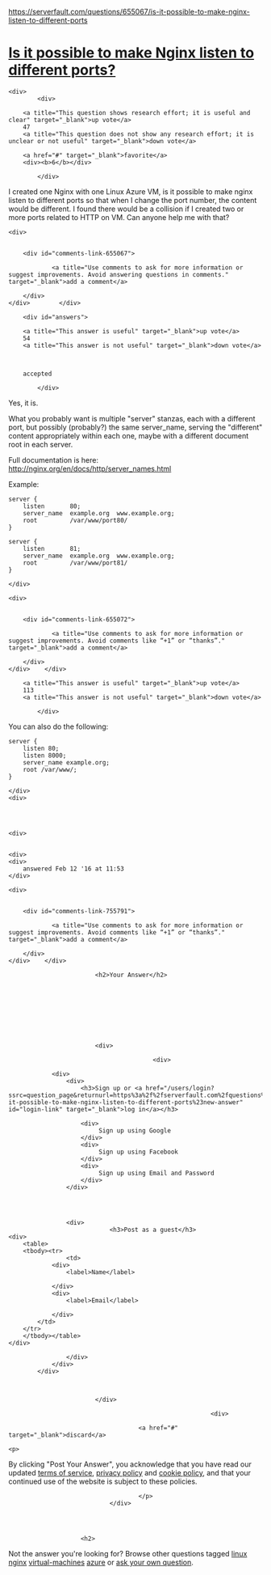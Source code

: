 <a href="https://serverfault.com/questions/655067/is-it-possible-to-make-nginx-listen-to-different-ports">https://serverfault.com/questions/655067/is-it-possible-to-make-nginx-listen-to-different-ports</a><div id="articleHeader"><h1><a href="/questions/655067/is-it-possible-to-make-nginx-listen-to-different-ports" target="_blank">Is it possible to make Nginx listen to different ports?</a></h1></div>
            

            

<div id="question">

    
        
    <div>
            <div>
                

<div>
        
        <a title="This question shows research effort; it is useful and clear" target="_blank">up vote</a>
        47
        <a title="This question does not show any research effort; it is unclear or not useful" target="_blank">down vote</a>

        <a href="#" target="_blank">favorite</a>
        <div><b>6</b></div>


</div>

            </div>

            
<div>
    <div>

<p>I created one Nginx with one Linux Azure VM, is it possible to make nginx listen to different ports so that when I change the port number, the content would be different. I found there would be a collision if I created two or more ports related to HTTP on VM. Can anyone help me with that?</p>
    </div>
    
    
</div>

                
    <div>
	    

        <div id="comments-link-655067">

                <a title="Use comments to ask for more information or suggest improvements. Avoid answering questions in comments." target="_blank">add a comment</a>
            
        </div>         
    </div>        </div>
</div>



        <div id="answers">

                
                




  

<div id="answer-655072">
    <div>
            <div>
                

<div>
        
        <a title="This answer is useful" target="_blank">up vote</a>
        54
        <a title="This answer is not useful" target="_blank">down vote</a>



        accepted

</div>

            </div>
            


<div>
    <div>
<p>Yes, it is.</p>

<p>What you probably want is multiple "server" stanzas, each with a different port, but possibly (probably?) the same server_name, serving the "different" content appropriately within each one, maybe with a different document root in each server.</p>

<p>Full documentation is here:
<a href="http://nginx.org/en/docs/http/server_names.html" target="_blank">http://nginx.org/en/docs/http/server_names.html</a></p>

<p>Example:</p>

<pre><code>server {
    listen       80;
    server_name  example.org  www.example.org;
    root         /var/www/port80/
}

server {
    listen       81;
    server_name  example.org  www.example.org;
    root         /var/www/port81/
}
</code></pre>
    </div>
    
</div>
    
    <div>
	    

        <div id="comments-link-655072">

                <a title="Use comments to ask for more information or suggest improvements. Avoid comments like “+1” or “thanks”." target="_blank">add a comment</a>
            
        </div>         
    </div>    </div>
</div>

  

<div id="answer-755791">
    <div>
            <div>
                

<div>
        
        <a title="This answer is useful" target="_blank">up vote</a>
        113
        <a title="This answer is not useful" target="_blank">down vote</a>




</div>

            </div>
            


<div>
    <div>
<p>You can also do the following:</p>

<pre><code>server {
    listen 80;
    listen 8000;
    server_name example.org;
    root /var/www/;
}
</code></pre>
    </div>
    <div>
    
            


    <div>
       

    <div>
    <div>
        answered Feb 12 '16 at 11:53
    </div>
    
    
</div>
    </div>
    </div>
</div>
    
    <div>
	    

        <div id="comments-link-755791">

                <a title="Use comments to ask for more information or suggest improvements. Avoid comments like “+1” or “thanks”." target="_blank">add a comment</a>
            
        </div>         
    </div>    </div>
</div>
                                    
                        
                            
                            
                            
                            <h2>Your Answer</h2>


        






                            <div>
                                
                                            <div>
        
                <div>
                    <div>
                        <h3>Sign up or <a href="/users/login?ssrc=question_page&returnurl=https%3a%2f%2fserverfault.com%2fquestions%2f655067%2fis-it-possible-to-make-nginx-listen-to-different-ports%23new-answer" id="login-link" target="_blank">log in</a></h3>
                        
                        <div>
                             Sign up using Google
                        </div>
                        <div>
                             Sign up using Facebook
                        </div>
                        <div>
                             Sign up using Email and Password
                        </div>
                    </div>
                    
                    
                    
                    
                    <div>
                                <h3>Post as a guest</h3>
    <div>
        <table>
        <tbody><tr>
                    <td>
                <div>
                    <label>Name</label>
                    
                </div>
                <div>
                    <label>Email</label>
                    
                </div>
            </td>
        </tr>
        </tbody></table>
    </div>

                    </div>
                </div>
            </div>
            
            

                            </div>

                                                            <div>
                                            
                                        <a href="#" target="_blank">discard</a>
                                                                            <p>
                                            

By clicking "Post Your Answer", you acknowledge that you have read our updated <a href="https://stackoverflow.com/legal/terms-of-service/public" name="tos" target="_blank">terms of service</a>, <a href="https://stackoverflow.com/legal/privacy-policy" name="privacy" target="_blank">privacy policy</a> and <a href="https://stackoverflow.com/legal/cookie-policy" name="cookie" target="_blank">cookie policy</a>, and that your continued use of the website is subject to these policies.


                                        </p>
                                </div>
                        



                        <h2>
Not the answer you're looking for?                            Browse other questions tagged <a href="/questions/tagged/linux" title="show questions tagged 'linux'" target="_blank">linux</a> <a href="/questions/tagged/nginx" title="show questions tagged 'nginx'" target="_blank">nginx</a> <a href="/questions/tagged/virtual-machines" title="show questions tagged 'virtual-machines'" target="_blank">virtual-machines</a> <a href="/questions/tagged/azure" title="show questions tagged 'azure'" target="_blank">azure</a>  or <a href="/questions/ask" target="_blank">ask your own question</a>.                        </h2>
            </div>
        
